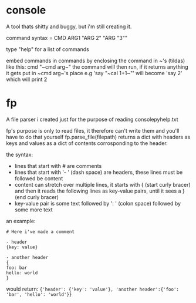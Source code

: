 # console
A tool thats shitty and buggy, but i'm still creating it.

command syntax = CMD ARG1 "ARG 2" "ARG \"3\""

type "help" for a list of commands

embed commands in commands by enclosing the command in ~'s (tildas) like this: cmd "~cmd arg~"
the command will then run, if it returns anything it gets put in ~cmd arg~'s place
e.g 'say "~cal 1+1~"' will become 'say 2' which will print 2

# fp
A file parser i created just for the purpose of reading consolepyhelp.txt

fp's purpose is only to read files, it therefore can't write them and you'll have to do that yourself
fp.parse_file(filepath) returns a dict with headers as keys and values as a dict of contents corrosponding to the header.

the syntax:
* lines that start with # are comments
* lines that start with '- ' (dash space) are headers, these lines must be followed be content
* content can stretch over multiple lines, it starts with { (start curly bracer) and then it reads the following lines as key-value pairs, until it sees a } (end curly bracer)
* key-value pair is some text followed by ': ' (colon space) followed by some more text

an example:
```
# Here i've made a comment

- header
{key: value}

- another header
{
foo: bar
hello: world
}
```
would return:
`{'header': {'key': 'value'}, 'another header':{'foo': 'bar', 'hello': 'world'}}`

